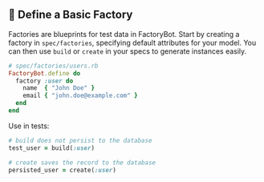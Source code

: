 ## 🎲 Define a Basic Factory

Factories are blueprints for test data in FactoryBot. Start by creating a factory in `spec/factories`, specifying default attributes for your model. You can then use `build` or `create` in your specs to generate instances easily.

```ruby
# spec/factories/users.rb
FactoryBot.define do
  factory :user do
    name  { "John Doe" }
    email { "john.doe@example.com" }
  end
end
```

Use in tests:

```ruby
# build does not persist to the database
test_user = build(:user)

# create saves the record to the database
persisted_user = create(:user)
```
